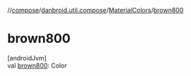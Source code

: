 //[compose](../../../index.md)/[danbroid.util.compose](../index.md)/[MaterialColors](index.md)/[brown800](brown800.md)

# brown800

[androidJvm]\
val [brown800](brown800.md): Color
